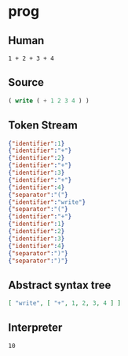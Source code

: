# prog
## Human
```
1 + 2 + 3 + 4
```
## Source
```lisp
( write ( + 1 2 3 4 ) ) 
```
## Token Stream
```json
{"identifier":1}
{"identifier":"+"}
{"identifier":2}
{"identifier":"+"}
{"identifier":3}
{"identifier":"+"}
{"identifier":4}
{"separator":"("}
{"identifier":"write"}
{"separator":"("}
{"identifier":"+"}
{"identifier":1}
{"identifier":2}
{"identifier":3}
{"identifier":4}
{"separator":")"}
{"separator":")"}
```
## Abstract syntax tree
```json
[ "write", [ "+", 1, 2, 3, 4 ] ]

```
## Interpreter
```bash
10
```